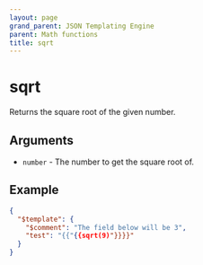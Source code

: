 ```yaml
---
layout: page
grand_parent: JSON Templating Engine
parent: Math functions
title: sqrt
---
```


# sqrt

Returns the square root of the given number.
## Arguments

- `number` - The number to get the square root of.

## Example

```json
{
  "$template": {
    "$comment": "The field below will be 3",
    "test": "{{"{{sqrt(9)"}}}}"
  }
}
```
